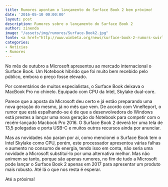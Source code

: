 ```yaml
---
title: Rumores apontam o lançamento do Surface Book 2 bem próximo!
date: '2016-05-10 00:00:00'
layout: post
description: Rumores sobre o lançamento do Surface Book 2
author: zinenda
image: "/assets/img/rumores/Surface-Book2.jpg"
fonte: <a href="http://www.winbeta.org/news/surface-book-2-rumors-swirl-next-month-next-year">WinBeta</a>
categories:
- Noticias
- Rumores
---
```


No mês de outubro a Microsoft apresentou ao mercado internacional o Surface Book. 
Um Notebook hibrido que foi muito bem recebido pelo público, embora o preço fosse elevado.

Por comentários de muitos especialistas, o Surface Book deixava o MacBook Pro no chinelo. 
Equipado com CPU da Intel, Skylake dual-core.

Parece que a aposta da Microsoft deu certo e já estão preparando uma nova geração do mesmo, já no mês que vem.
De acordo com VineReport, o rumor que está espalhando-se é de que a desenvolvedora do Windows está prestes a lançar uma nova geração do Notebook para competir com o recém-lançado Macbook Pro 2016.
O Surface Book 2 deverá ter uma tela de 13,5 polegadas e porta USB-C e muitos outros recursos ainda por anunciar.

Mas as novidades não param por ai, como mencionei o Surface Book tem o Intel Skylake como CPU, porém, este processador apresentou várias falhas e aumento no consumo de energia, tendo isso em conta, não seria uma novidade a Microsoft substituí-lo por uma alternativa melhor.
Mas não animem se tanto, porque são apenas rumores, no fim de tudo a Microsoft pode lançar o Surface Book 2 apenas em 2017 para apresentar um produto mais robusto.
Até lá o que nos resta é esperar.

Até a próxima!
